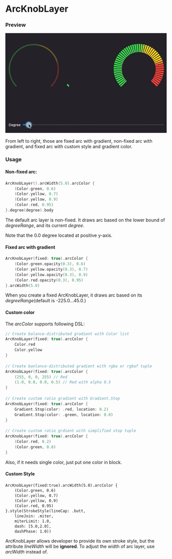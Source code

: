 # ArcKnobLayer

### Preview

![Demo](../../../../Sources/Rings/Documentation.docc/Resources/ArcKnobDemo.gif)

From left to right, those are fixed arc with gradient, non-fixed arc with gradient, and fixed arc with custom style and gradient color.

### Usage

#### Non-fixed arc:
```swift
ArcKnobLayer().arcWidth(5.0).arcColor {
    (Color.green, 0.6)
    (Color.yellow, 0.7)
    (Color.yellow, 0.9)
    (Color.red, 0.95)
}.degree(degree).body
```
The default arc layer is non-fixed. It draws arc based on the lower bound of *degreeRange*, and its current *degree*.

Note that the 0.0 degree located at positive y-axis.

#### Fixed arc with gradient
```swift
ArcKnobLayer(fixed: true).arcColor {
    (Color.green.opacity(0.3), 0.6)
    (Color.yellow.opacity(0.3), 0.7)
    (Color.yellow.opacity(0.3), 0.9)
    (Color.red.opacity(0.3), 0.95)
}.arcWidth(5.0)
```
When you create a fixed ArcKnobLayer, it draws arc based on its *degreeRange*(default is -225.0...45.0.)

#### Custom color
The *arcColor* supports following DSL:
```swift
// Create balance-distributed gradient with Color list
ArcKnobLayer(fixed: true).arcColor {
    Color.red
    Color.yellow
}

// Create banlance-distributed gradient with rgba or rgbaf tuple
ArcKnobLayer(fixed: true).arcColor {
    (255, 0, 0, 255) // Red
    (1.0, 0.0, 0.0, 0.5) // Red with alpha 0.5
}

// Create custom ratio gradient with Gradient.Stop
ArcKnobLayer(fixed: true).arcColor {
    Gradient.Stop(color: .red, location: 0.2)
    Gradient.Stop(color: .green, location: 0.8)
}

// Create custom ratio grdient with simplified stop tuple
ArcKnobLayer(fixed: true).arcColor {
    (Color.red, 0.2)
    (Color.green, 0.8)
}
```
Also, if it needs single color, just put one color in block.

#### Custom Style
```       
ArcKnobLayer(fixed:true).arcWidth(5.0).arcColor {
    (Color.green, 0.6)
    (Color.yellow, 0.7)
    (Color.yellow, 0.9)
    (Color.red, 0.95)
}.style(StrokeStyle(lineCap: .butt, 
    lineJoin: .miter, 
    miterLimit: 1.0, 
    dash: [5.0,2.0], 
    dashPhase: 1.0))
```
ArcKnobLayer allows developer to provide its own stroke style, but the attribute *lineWidth* will be **ignored**.
To adjust the width of arc layer, use *arcWidth* instead of.
